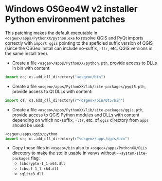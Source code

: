 # Windows OSGeo4W v2 installer Python environment patches

This patching makes the default executable in `<osgeo>/apps/PythonXX/python.exe` to resolve QGIS and PyQt imports correctly with `import qgis` pointing to the speficied suffix version of QGIS (since the OSGeo install can include no-suffix, `-ltr`, etc. QGIS versions in the same install tree).

- Create a file `<osgeo>/apps/PythonXX/python.pth`, provide access to DLLs in bin with content:

```python
import os; os.add_dll_directory("<osgeo>/bin")
```

- Create a file `<osgeo>/apps/PythonXX/lib/site-packages/pyqt5.pth`, provide access to Qt DLLs with content:

```python
import os; os.add_dll_directory(r"<osgeo>/bin/Qt5/bin")
```

- Create a file `<osgeo>/apps/PythonXX/lib/site-packages/qgis.pth`, provide access to QGIS Python modules and DLLs with content depending on which no-suffix, `-ltr`, etc. of `qgis` directory from `apps` should be used:

```python
<osgeo>/apps/qgis/python
import os; os.add_dll_directory(r"<osgeo>/apps/qgis/bin")
```

- Copy these files in `<osgeo>/bin` also to `<osgeo>/apps/PythonXX/DLLs` directory to make the stdlib usable in venvs without `--system-site-packages` flag:
  - `libcrypto-1_1-x64.dll`
  - `libssl-1_1-x64.dll`
  - `sqlite3.dll`
